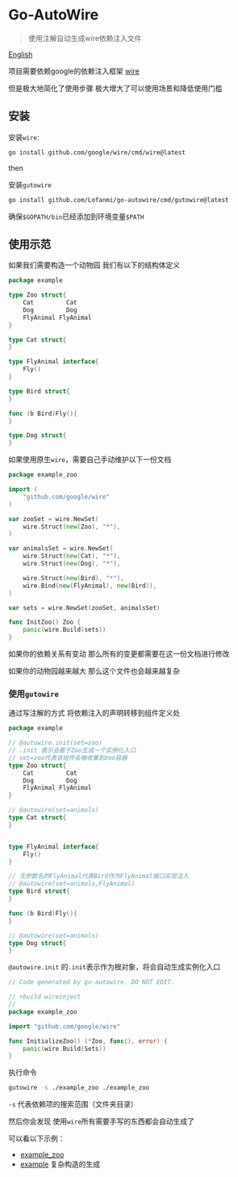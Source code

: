 # Go-AutoWire
> 使用注解自动生成wire依赖注入文件

[English](./readme.md)


项目需要依赖google的依赖注入框架 [wire](https://github.com/google/wire)

但是极大地简化了使用步骤 极大增大了可以使用场景和降低使用门槛

## 安装

安装`wire`:

```sh
go install github.com/google/wire/cmd/wire@latest
```

then 

安装`gutowire`

```sh
go install github.com/Lofanmi/go-autowire/cmd/gutowire@latest
```

确保`$GOPATH/bin`已经添加到环境变量`$PATH`

## 使用示范


如果我们需要构造一个动物园 我们有以下的结构体定义

```go
package example

type Zoo struct{ 
    Cat         Cat
    Dog         Dog
    FlyAnimal FlyAnimal
}

type Cat struct{
}

type FlyAnimal interface{
    Fly()
}

type Bird struct{
}

func (b Bird)Fly(){
}

type Dog struct{
}
```

如果使用原生`wire`，需要自己手动维护以下一份文档 

```go
package example_zoo

import (
	"github.com/google/wire"
)

var zooSet = wire.NewSet(
	wire.Struct(new(Zoo), "*"),
)

var animalsSet = wire.NewSet(
	wire.Struct(new(Cat), "*"),
	wire.Struct(new(Dog), "*"),

	wire.Struct(new(Bird), "*"),
	wire.Bind(new(FlyAnimal), new(Bird)),
)

var sets = wire.NewSet(zooSet, animalsSet)

func InitZoo() Zoo {
	panic(wire.Build(sets))
}
```

如果你的依赖关系有变动 那么所有的变更都需要在这一份文档进行修改

如果你的动物园越来越大 那么这个文件也会越来越复杂

### 使用`gutowire`

通过写注解的方式 将依赖注入的声明转移到组件定义处

```go
package example

// @autowire.init(set=zoo)
// .init 表示会基于Zoo生成一个实例化入口
// set=zoo代表该组件会被收集到zoo容器
type Zoo struct{ 
    Cat         Cat
    Dog         Dog
    FlyAnimal FlyAnimal
}

// @autowire(set=animals)
type Cat struct{
}


type FlyAnimal interface{
    Fly()
}

// 无参数名的FlyAnimal代表Bird作为FlyAnimal接口实现注入
// @autowire(set=animals,FlyAnimal)
type Bird struct{
}

func (b Bird)Fly(){
}

// @autowire(set=animals)
type Dog struct{
}
```


`@autowire.init` 的`.init`表示作为根对象，将会自动生成实例化入口

```go
// Code generated by go-autowire. DO NOT EDIT.

// +build wireinject
//
package example_zoo

import "github.com/google/wire"

func InitializeZoo() (*Zoo, func(), error) {
	panic(wire.Build(Sets))
}
```

执行命令

```sh
gutowire -s ./example_zoo ./example_zoo
```

`-s` 代表依赖项的搜索范围（文件夹目录）

然后你会发现 使用`wire`所有需要手写的东西都会自动生成了

可以看以下示例：
 
 - [example_zoo](./example_zoo) 
 - [example](./example) 复杂构造的生成
